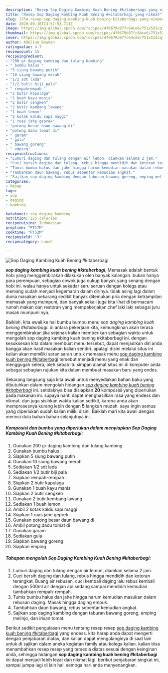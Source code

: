 ```yaml
---
description: "Resep Sop Daging Kambing Kuah Bening #kitaberbagi yang nikmat"
title: "Resep Sop Daging Kambing Kuah Bening #kitaberbagi yang nikmat"
slug: 1754-resep-sop-daging-kambing-kuah-bening-kitaberbagi-yang-nikmat
date: 2020-09-16T13:57:53.711Z
image: https://img-global.cpcdn.com/recipes/4f0679d87fc64ce6/751x532cq70/sop-daging-kambing-kuah-bening-kitaberbagi-foto-resep-utama.jpg
thumbnail: https://img-global.cpcdn.com/recipes/4f0679d87fc64ce6/751x532cq70/sop-daging-kambing-kuah-bening-kitaberbagi-foto-resep-utama.jpg
cover: https://img-global.cpcdn.com/recipes/4f0679d87fc64ce6/751x532cq70/sop-daging-kambing-kuah-bening-kitaberbagi-foto-resep-utama.jpg
author: Adeline Bowman
ratingvalue: 4.7
reviewcount: 15
recipeingredient:
- "200 gr daging kambing dan tulang kambing"
- " bumbu halus "
- "5 siung bawang putih"
- "10 siung bawang merah"
- "1/2 sdt lada"
- "1/2 butir biji pala"
- " rempahrempah "
- "2 butir kapulaga"
- "1 buah kayu manis"
- "2 butir cengkeh"
- "2 butir kembang lawang"
- "1 buah lemon"
- "2 kotak kaldu sapi maggi"
- "1 ruas jahe geprek"
- "potong besar daun bawang di"
- "potong dadu tomat di"
- " garam"
- " gula"
- " bawang goreng"
- " emping"
recipeinstructions:
- "Lumuri daging dan tulang dengan air lemon, diamkan selama 2 jam."
- "Cuci bersih daging dan tulang, rebus hingga mendidih dan kotoran terangkat. Buang air rebusan, cuci kembali daging lalu rebus kembali dengan 500ml air dengan api sedang sampai mendidih kemudian tambahkan rempah-rempah."
- "Tumis bumbu halus dan jahe hingga harum kemudian masukan dalam rebusan daging. Masak hingga daging empuk."
- "Tambahkan daun bawang, rebus sebentar kemudian angkat."
- "Sajikan sop daging kambing dengan taburan bawang goreng, emping melinjo, dan irisan tomat."
categories:
- Resep
tags:
- sop
- daging
- kambing

katakunci: sop daging kambing 
nutrition: 225 calories
recipecuisine: Indonesian
preptime: "PT17M"
cooktime: "PT52M"
recipeyield: "3"
recipecategory: Lunch

---
```



![Sop Daging Kambing Kuah Bening #kitaberbagi](https://img-global.cpcdn.com/recipes/4f0679d87fc64ce6/751x532cq70/sop-daging-kambing-kuah-bening-kitaberbagi-foto-resep-utama.jpg)

<b><i>sop daging kambing kuah bening #kitaberbagi</i></b>, Memasak adalah bentuk hobi yang menggembirakan dilakukan oleh banyak kalangan. bukan hanya para perempuan, sebagian cowok juga cukup banyak yang senang dengan hobi ini. walau hanya untuk sekedar seru seruan dengan kolega atau memang sudah menjadi kegemaran dalam dirinya. tidak asing lagi dalam dunia masakan sekarang sedikit banyak ditemukan pria dengan ketrampilan memasak yang mumpuni, dan banyak sekali juga kita lihat di bermacam rumah makan dan restoran yang mempekerjakan chef laki laki sebagai juru masak mumpuni nya.



Baiklah, kita awali ke hal bumbu bumbu menu <i>sop daging kambing kuah bening #kitaberbagi</i>. di antara pekerjaan kita, kemungkinan akan terasa menggembirakan jika sejenak kalian memberikan sebagian waktu untuk mengolah sop daging kambing kuah bening #kitaberbagi ini. dengan kesuksesan kita dalam membuat menu tersebut, dapat menjadikan diri anda bangga akan hasil masakan kalian sendiri. apalagi disini melalui situs ini kalian akan memiliki saran saran untuk memasak menu <u>sop daging kambing kuah bening #kitaberbagi</u> tersebut menjadi menu yang enak dan menggugah selera, oleh sebab itu simpan alamat situs ini di komputer anda sebagai sebagian rujukan kita dalam membuat masakan baru yang endes.


Sekarang langsung saja kita awali untuk menyediakan bahan baku yang dibutuhkan dalam mengolah hidangan <u><i>sop daging kambing kuah bening #kitaberbagi</i></u> ini. setidaknya bisa disiapkan <b>20</b> komposisi yang diperlukan pada makanan ini. supaya nanti dapat menghasilkan rasa yang endess dan nikmat. dan juga sisihkan waktu kalian sedikit, karena anda akan memprosesnya kurang lebih dengan <b>5</b> langkah mudah. saya ingin semua yang diperlukan sudah kalian miliki disini, Baiklah mari kita awali dengan merinci dulu bahan bahan selanjutnya ini.

<!--inarticleads1-->

##### Komposisi dan bumbu yang diperlukan dalam menyiapkan Sop Daging Kambing Kuah Bening #kitaberbagi:

1. Gunakan 200 gr daging kambing dan tulang kambing
1. Gunakan  bumbu halus :
1. Siapkan 5 siung bawang putih
1. Gunakan 10 siung bawang merah
1. Sediakan 1/2 sdt lada
1. Sediakan 1/2 butir biji pala
1. Siapkan  rempah-rempah :
1. Siapkan 2 butir kapulaga
1. Gunakan 1 buah kayu manis
1. Siapkan 2 butir cengkeh
1. Gunakan 2 butir kembang lawang
1. Sediakan 1 buah lemon
1. Ambil 2 kotak kaldu sapi maggi
1. Siapkan 1 ruas jahe geprek
1. Gunakan potong besar daun bawang di
1. Ambil potong dadu tomat di
1. Gunakan  garam
1. Sediakan  gula
1. Siapkan  bawang goreng
1. Siapkan  emping




<!--inarticleads2-->

##### Tahapan mengolah Sop Daging Kambing Kuah Bening #kitaberbagi:

1. Lumuri daging dan tulang dengan air lemon, diamkan selama 2 jam.
1. Cuci bersih daging dan tulang, rebus hingga mendidih dan kotoran terangkat. Buang air rebusan, cuci kembali daging lalu rebus kembali dengan 500ml air dengan api sedang sampai mendidih kemudian tambahkan rempah-rempah.
1. Tumis bumbu halus dan jahe hingga harum kemudian masukan dalam rebusan daging. Masak hingga daging empuk.
1. Tambahkan daun bawang, rebus sebentar kemudian angkat.
1. Sajikan sop daging kambing dengan taburan bawang goreng, emping melinjo, dan irisan tomat.




Berikut sedikit pengulasan menu tentang resep resep <u>sop daging kambing kuah bening #kitaberbagi</u> yang endess. kita harap anda dapat mengerti dengan penjabaran diatas, dan kalian dapat mengulanginya di saat lain untuk di sajikan dalam aneka kegiatan family atau kolega kalian. kalian bisa menambahkan resep resep yang tersedia diatas sesuai dengan keinginan anda, sehingga hidangan <b>sop daging kambing kuah bening #kitaberbagi</b> ini dapat menjadi lebih lezat dan nikmat lagi. berikut penjabaran singkat ini, sampai jumpa lagi di lain hal. semoga hari anda menyenangkan.
